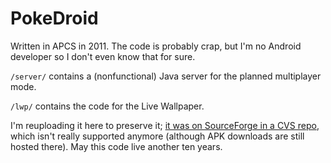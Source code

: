 # PokeDroid

Written in APCS in 2011. The code is probably crap, but I'm no Android developer so I don't even know that for sure.

`/server/` contains a (nonfunctional) Java server for the planned multiplayer mode.

`/lwp/` contains the code for the Live Wallpaper.

I'm reuploading it here to preserve it; [it was on SourceForge in a CVS repo](https://sourceforge.net/projects/pokedroid/), which isn't really supported anymore (although APK downloads are still hosted there). May this code live another ten years.
